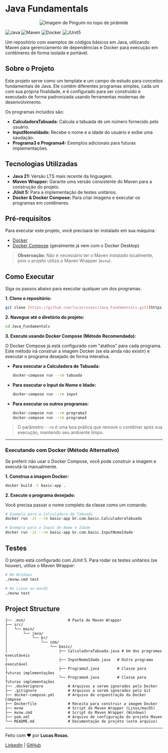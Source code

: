 # Java Fundamentals

<p align="center">
 <img src="./pinguim_piramide.png" alt="Imagem de Pinguim no topo de pirâmide"/>
</p>

![Java](https://img.shields.io/badge/Java-21-blue?logo=openjdk)
![Maven](https://img.shields.io/badge/Maven-3.9-red?logo=apachemaven)
![Docker](https://img.shields.io/badge/Docker-blue?logo=docker)
![JUnit5](https://img.shields.io/badge/JUnit-5-green?logo=junit5)

Um repositório com exemplos de códigos básicos em Java, utilizando Maven para gerenciamento de dependências e Docker para execução em contêineres de forma isolada e portável.

## Sobre o Projeto

Este projeto serve como um template e um campo de estudo para conceitos fundamentais de Java. Ele contém diferentes programas simples, cada um com sua própria finalidade, e é configurado para ser construído e executado de forma padronizada usando ferramentas modernas de desenvolvimento.

Os programas incluídos são:
* **CalculadoraTabuada:** Calcula a tabuada de um número fornecido pelo usuário.
* **InputNomeIdade:** Recebe o nome e a idade do usuário e exibe uma saudação.
* **Programa3 e Programa4:** Exemplos adicionais para futuras implementações.

## Tecnologias Utilizadas

* **Java 21:** Versão LTS mais recente da linguagem.
* **Maven Wrapper:** Garante uma versão consistente do Maven para a construção do projeto.
* **JUnit 5:** Para a implementação de testes unitários.
* **Docker & Docker Compose:** Para criar imagens e executar os programas em contêineres.

## Pré-requisitos

Para executar este projeto, você precisará ter instalado em sua máquina:
* [Docker](https://www.docker.com/get-started)
* [Docker Compose](https://docs.docker.com/compose/install/) (geralmente já vem com o Docker Desktop)

> **Observação:** Não é necessário ter o Maven instalado localmente, pois o projeto utiliza o Maven Wrapper (`mvnw`).

## Como Executar

Siga os passos abaixo para executar qualquer um dos programas.

**1. Clone o repositório:**
```sh
git clone [https://github.com/lucasrosasc/Java_Fundamentals.git](https://github.com/lucasrosasc/Java_Fundamentals.git)
```

**2. Navegue até o diretório do projeto:**
```sh
cd Java_Fundamentals
```

**3. Execute usando Docker Compose (Método Recomendado):**

O Docker Compose já está configurado com "atalhos" para cada programa. Este método irá construir a imagem Docker (se ela ainda não existir) e executar o programa desejado de forma interativa.

* **Para executar a Calculadora de Tabuada:**
    ```sh
    docker-compose run --rm tabuada
    ```

* **Para executar o Input de Nome e Idade:**
    ```sh
    docker-compose run --rm input
    ```

* **Para executar os outros programas:**
    ```sh
    docker-compose run --rm programa3
    docker-compose run --rm programa4
    ```

> O parâmetro `--rm` é uma boa prática que remove o contêiner após sua execução, mantendo seu ambiente limpo.

---
### Executando com Docker (Método Alternativo)

Se preferir não usar o Docker Compose, você pode construir a imagem e executá-la manualmente.

**1. Construa a imagem Docker:**
```sh
docker build -t basic-app .
```

**2. Execute o programa desejado:**

Você precisa passar o nome completo da classe como um comando.

```sh
# Exemplo para a Calculadora de Tabuada
docker run -it --rm basic-app br.com.basic.CalculadoraTabuada

# Exemplo para o Input de Nome e Idade
docker run -it --rm basic-app br.com.basic.InputNomeIdade
```

## Testes

O projeto está configurado com JUnit 5. Para rodar os testes unitários (se houver), utilize o Maven Wrapper:

```sh
# No Windows
./mvnw.cmd test

# No Linux ou macOS
./mvnw test
```
## Project Structure
```
├── .mvn/                   # Pasta do Maven Wrapper
├── src/
│   └── main/
│       └── java/
│           └── br/
│               └── com/
│                   └── basic/
│                       ├── CalculadoraTabuada.java # Um dos programas executáveis
│                       ├── InputNomeIdade.java   # Outro programa executável
│                       ├── Programa3.java        # Classe para futuras implementações
│                       └── Programa4.java        # Classe para futuras implementações
├── .dockerignore           # Arquivos a serem ignorados pelo Docker
├── .gitignore              # Arquivos a serem ignorados pelo Git
├── docker-compose.yml      # Arquivo de orquestração do Docker Compose
├── Dockerfile              # Receita para construir a imagem Docker
├── mvnw                    # Script do Maven Wrapper (Linux/macOS)
├── mvnw.cmd                # Script do Maven Wrapper (Windows)
├── pom.xml                 # Arquivo de configuração do projeto Maven
└── README.md               # Documentação do projeto (este arquivo)
```
-----

Feito com ❤️ por **Lucas Rosas**.

[LinkedIn](https://www.linkedin.com/in/lucas-rosas-da-cunha/) | [GitHub](https://github.com/lucasrosasc)
